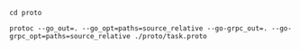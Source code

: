 `cd proto`

`protoc --go_out=. --go_opt=paths=source_relative --go-grpc_out=. --go-grpc_opt=paths=source_relative ./proto/task.proto`